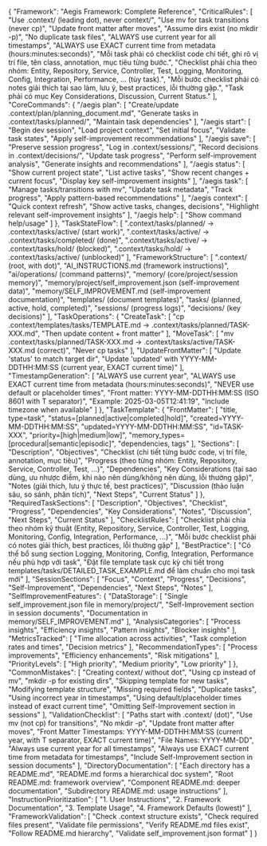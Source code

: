 {
  "Framework": "Aegis Framework: Complete Reference",
  "CriticalRules": [
    "Use .context/ (leading dot), never context/",
    "Use mv for task transitions (never cp)",
    "Update front matter after moves",
    "Assume dirs exist (no mkdir -p)",
    "No duplicate task files",
    "ALWAYS use current year for all timestamps",
    "ALWAYS use EXACT current time from metadata (hours:minutes:seconds)",
    "Mỗi task phải có checklist code chi tiết, ghi rõ vị trí file, tên class, annotation, mục tiêu từng bước.",
    "Checklist phải chia theo nhóm: Entity, Repository, Service, Controller, Test, Logging, Monitoring, Config, Integration, Performance, ... (tùy task).",
    "Mỗi bước checklist phải có notes giải thích tại sao làm, lưu ý, best practices, lỗi thường gặp.",
    "Task phải có mục Key Considerations, Discussion, Current Status."
  ],
  "CoreCommands": {
    "/aegis plan": [
      "Create/update .context/plan/planning_document.md",
      "Generate tasks in .context/tasks/planned/",
      "Maintain task dependencies"
    ],
    "/aegis start": [
      "Begin dev session",
      "Load project context",
      "Set initial focus",
      "Validate task states",
      "Apply self-improvement recommendations"
    ],
    "/aegis save": [
      "Preserve session progress",
      "Log in .context/sessions/",
      "Record decisions in .context/decisions/",
      "Update task progress",
      "Perform self-improvement analysis",
      "Generate insights and recommendations"
    ],
    "/aegis status": [
      "Show current project state",
      "List active tasks",
      "Show recent changes + current focus",
      "Display key self-improvement insights"
    ],
    "/aegis task": [
      "Manage tasks/transitions with mv",
      "Update task metadata",
      "Track progress",
      "Apply pattern-based recommendations"
    ],
    "/aegis context": [
      "Quick context refresh",
      "Show active tasks, changes, decisions",
      "Highlight relevant self-improvement insights"
    ],
    "/aegis help": [
      "Show command help/usage"
    ]
  },
  "TaskStateFlow": [
    ".context/tasks/planned/ → .context/tasks/active/ (start work)",
    ".context/tasks/active/ → .context/tasks/completed/ (done)",
    ".context/tasks/active/ → .context/tasks/hold/ (blocked)",
    ".context/tasks/hold/ → .context/tasks/active/ (unblocked)"
  ],
  "FrameworkStructure": [
    ".context/ (root, with dot)",
    "AI_INSTRUCTIONS.md (framework instructions)",
    "ai/operations/ (command patterns)",
    "memory/ (core/project/session memory)",
    "memory/project/self_improvement.json (self-improvement data)",
    "memory/SELF_IMPROVEMENT.md (self-improvement documentation)",
    "templates/ (document templates)",
    "tasks/ (planned, active, hold, completed)",
    "sessions/ (progress logs)",
    "decisions/ (key decisions)"
  ],
  "TaskOperations": {
    "CreateTask": [
      "cp .context/templates/tasks/TEMPLATE.md → .context/tasks/planned/TASK-XXX.md",
      "Then update content + front matter"
    ],
    "MoveTask": [
      "mv .context/tasks/planned/TASK-XXX.md → .context/tasks/active/TASK-XXX.md (correct)",
      "Never cp tasks"
    ],
    "UpdateFrontMatter": [
      "Update 'status' to match target dir",
      "Update 'updated' with YYYY-MM-DDTHH:MM:SS (current year, EXACT current time)"
    ],
    "TimestampGeneration": [
      "ALWAYS use current year",
      "ALWAYS use EXACT current time from metadata (hours:minutes:seconds)",
      "NEVER use default or placeholder times",
      "Front matter: YYYY-MM-DDTHH:MM:SS (ISO 8601 with T separator)",
      "Example: 2025-03-05T12:41:19",
      "Include timezone when available"
    ]
  },
  "TaskTemplate": {
    "FrontMatter": [
      "title, type=task",
      "status=[planned|active|completed|hold]",
      "created=YYYY-MM-DDTHH:MM:SS",
      "updated=YYYY-MM-DDTHH:MM:SS",
      "id=TASK-XXX",
      "priority=[high|medium|low]",
      "memory_types=[procedural|semantic|episodic]",
      "dependencies, tags"
    ],
    "Sections": [
      "Description",
      "Objectives",
      "Checklist (chi tiết từng bước code, vị trí file, annotation, mục tiêu)",
      "Progress (theo từng nhóm: Entity, Repository, Service, Controller, Test, ...)",
      "Dependencies",
      "Key Considerations (tại sao dùng, ưu nhược điểm, khi nào nên dùng/không nên dùng, lỗi thường gặp)",
      "Notes (giải thích, lưu ý thực tế, best practices)",
      "Discussion (thảo luận sâu, so sánh, phân tích)",
      "Next Steps",
      "Current Status"
    ]
  },
  "RequiredTaskSections": [
    "Description",
    "Objectives",
    "Checklist",
    "Progress",
    "Dependencies",
    "Key Considerations",
    "Notes",
    "Discussion",
    "Next Steps",
    "Current Status"
  ],
  "ChecklistRules": [
    "Checklist phải chia theo nhóm kỹ thuật (Entity, Repository, Service, Controller, Test, Logging, Monitoring, Config, Integration, Performance, ...)",
    "Mỗi bước checklist phải có notes giải thích, best practices, lỗi thường gặp"
  ],
  "BestPractice": [
    "Có thể bổ sung section Logging, Monitoring, Config, Integration, Performance nếu phù hợp với task",
    "Đặt file template task cực kỳ chi tiết trong templates/tasks/DETAILED_TASK_EXAMPLE.md để làm chuẩn cho mọi task mới"
  ],
  "SessionSections": [
    "Focus",
    "Context",
    "Progress",
    "Decisions",
    "Self-Improvement",
    "Dependencies",
    "Next Steps",
    "Notes"
  ],
  "SelfImprovementFeatures": {
    "DataStorage": [
      "Single self_improvement.json file in memory/project/",
      "Self-Improvement section in session documents",
      "Documentation in memory/SELF_IMPROVEMENT.md"
    ],
    "AnalysisCategories": [
      "Process insights",
      "Efficiency insights",
      "Pattern insights",
      "Blocker insights"
    ],
    "MetricsTracked": [
      "Time allocation across activities",
      "Task completion rates and times",
      "Decision metrics"
    ],
    "RecommendationTypes": [
      "Process improvements",
      "Efficiency enhancements",
      "Risk mitigations"
    ],
    "PriorityLevels": [
      "High priority",
      "Medium priority",
      "Low priority"
    ]
  },
  "CommonMistakes": [
    "Creating context/ without dot",
    "Using cp instead of mv",
    "mkdir -p for existing dirs",
    "Skipping template for new tasks",
    "Modifying template structure",
    "Missing required fields",
    "Duplicate tasks",
    "Using incorrect year in timestamps",
    "Using default/placeholder times instead of exact current time",
    "Omitting Self-Improvement section in sessions"
  ],
  "ValidationChecklist": [
    "Paths start with .context/ (dot)",
    "Use mv (not cp) for transitions",
    "No mkdir -p",
    "Update front matter after moves",
    "Front Matter Timestamps: YYYY-MM-DDTHH:MM:SS (current year, with T separator, EXACT current time)",
    "File Names: YYYY-MM-DD",
    "Always use current year for all timestamps",
    "Always use EXACT current time from metadata for timestamps",
    "Include Self-Improvement section in session documents"
  ],
  "DirectoryDocumentation": [
    "Each directory has a README.md",
    "README.md forms a hierarchical doc system",
    "Root README.md: framework overview",
    "Component README.md: deeper documentation",
    "Subdirectory README.md: usage instructions"
  ],
  "InstructionPrioritization": [
    "1. User Instructions",
    "2. Framework Documentation",
    "3. Template Usage",
    "4. Framework Defaults (lowest)"
  ],
  "FrameworkValidation": [
    "Check .context structure exists",
    "Check required files present",
    "Validate file permissions",
    "Verify README.md files exist",
    "Follow README.md hierarchy",
    "Validate self_improvement.json format"
  ]
}
